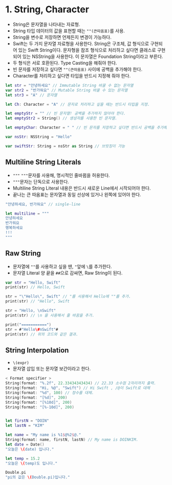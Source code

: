 # 1. String, Character
* String은 문자열을 나타내는 자료형.
* String 타입 데이터의 값을 표현할 때는 `""(큰따옴표)`를 사용.
* String을 변수로 저장하면 언제든지 변경이 가능하다.
* Swift는 두 가지 문자열 자료형을 사용한다. String은 구조체, 값 형식으로 구현되어 있는 Swift String이다. 문자형을 참조 형식으로 처리하고 싶다면 클래스로 구현되어 있는 NSString을 사용한다. 이 문자열은 Foundation String이라고 부른다.
* 두 형식은 서로 호환된다. Type Casting을 해줘야 한다.
* 빈 문자를 저장하고 싶다면 `""(큰따옴표)` 사이에 공백을 추가해야 한다.
* Character를 처리하고 싶다면 타입을 반드시 지정해 줘야 한다.

```swift
let str = "안녕하세요" // Immutable String 바꿀 수 없는 문자열
var str2 = "반가워요" // Mutable String 바꿀 수 있는 문자열
let str3 = "A" // 문자열

let Ch: Character = "A" // 문자로 처리하고 싶을 때는 반드시 타입을 지정.

let emptyStr = "" // 빈 문자열! 공백을 추가하지 않아야 한다.
let emptyStr2 = String() // 생성자를 사용한 빈 문자열.

let emptyChar: Character = " " // 빈 문자를 저장하고 싶다면 반드시 공백을 추가해 줘야 한다.
```
```swift
var nsStr: NSString = "Hello"

var swiftStr: String = nsStr as String // 브릿징이 가능
```
## Multiline String Literals
* `"""` `"""`문자를 사용해, 명시적인 줄바뀜을 허용한다.
* `"""`문자는 단독으로 사용한다.
* Multiline String Literal 내용은 반드시 새로운 Line에서 시작되어야 한다.
* 끝나는 큰 따옴표는 문자열과 동일 선상에 있거나 왼쪽에 있어야 한다.
```swift
"안녕하세요, 반가워요" // single-line

let multiline = """
안녕하세요
반가워요
행복하세요
!!!
"""
```

## Raw String
* 문자열에 `""`를 사용하고 싶을 땐, `"`앞에 `\`를 추가한다.
* 문자열 Literal 양 끝을 `##`으로 감싸면, Raw String이 된다.
```swift
var str = "Hello, Swift"
print(str) // Hello, Swift

str = "\"Hello\", Swift" // "를 사용해서 Hello에 ""를 추가.
print(str) // "Hello", Swift

str = "Hello, \nSwift"
print(str) // \n 을 사용해서 줄 바꿈을 추가.

print("===========")
str = #"Hello\#nSwift"#
print(str) // 위의 코드와 같은 결과.
```
## String Interpolation
* `\(expr)`
* 문자열 삽입 또는 문자열 보간이라고 한다.

```swift
< Format specifier >
String(format: "%.2f", 22.33434343434) // 22.33 소수점 2자리까지 출력.
String(format: "Hi, %@", "Swift") // Hi Swift , /@이 Swift로 대체
String(format: "%d", 100) // 정수를 대체.
String(format: "[%d]", 200)
String(format: "[%10d]", 200)
String(format: "[%-10d]", 200)


let firstN = "DOIN"
let lastN = "KIM"

let name = "My name is %1$@%2$@."
String(format: name, firstN, lastN) // My name is DOINKIM.
let date = Date()
"오늘은 \(date) 입니다."

let temp = 15.2
"오늘은 \(temp)도 입니다."

Double.pi
"pi의 값은 \(Double.pi)입니다."
```
